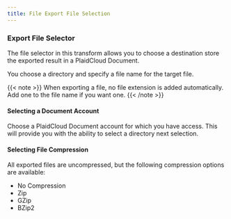 ```yaml
---
title: File Export File Selection
---
```


### Export File Selector

The file selector in this transform allows you to choose a destination store the exported result in a PlaidCloud Document.

You choose a directory and specify a file name for the target file.

{{< note >}}
When exporting a file, no file extension is added automatically.  Add one to the file name if you want one.
{{< /note >}}

#### Selecting a Document Account

Choose a PlaidCloud Document account for which you have access.  This will provide you with the ability to select a directory next selection.

#### Selecting File Compression

All exported files are uncompressed, but the following compression options are available:

* No Compression
* Zip
* GZip
* BZip2
